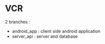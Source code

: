 # VCR

2 branches :
- android_app : client side android application
- server_api : server and database
